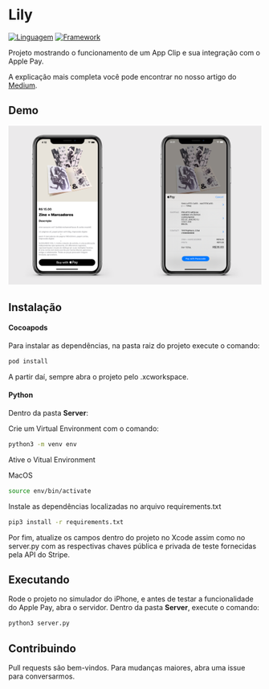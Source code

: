 

# Lily 

[![Linguagem](https://img.shields.io/badge/Linguagem-Swift%205.3-orange)]()
[![Framework](https://img.shields.io/badge/Framework-SwiftUI_2.0-blue.svg)]()

Projeto mostrando o funcionamento de um App Clip e sua integração com o Apple Pay.

A explicação mais completa você pode encontrar no nosso artigo do [Medium](https://vitorkrau.medium.com/integrando-pagamentos-com-apple-pay-app-clip-8c999777a763).

## Demo
![Preview](demo.png)


## Instalação

#### Cocoapods
Para instalar as dependências, na pasta raiz do projeto execute o comando:

```bash
pod install
```
A partir daí, sempre abra o projeto pelo .xcworkspace.

#### Python
Dentro da pasta **Server**:

Crie um Virtual Environment com o comando:

```bash
python3 -m venv env
```
Ative o Vitual Environment

MacOS
```bash
source env/bin/activate
```

Instale as dependências localizadas no arquivo requirements.txt
```bash
pip3 install -r requirements.txt
```

Por fim, atualize os campos dentro do projeto no Xcode assim como no server.py com as respectivas chaves pública e privada de teste fornecidas pela API do Stripe.

## Executando
Rode o projeto no simulador do iPhone, e antes de testar a funcionalidade do Apple Pay, abra o servidor. Dentro da pasta **Server**, execute o comando:

```bash
python3 server.py
```


## Contribuindo
Pull requests são bem-vindos. Para mudanças maiores, abra uma issue para conversarmos.
